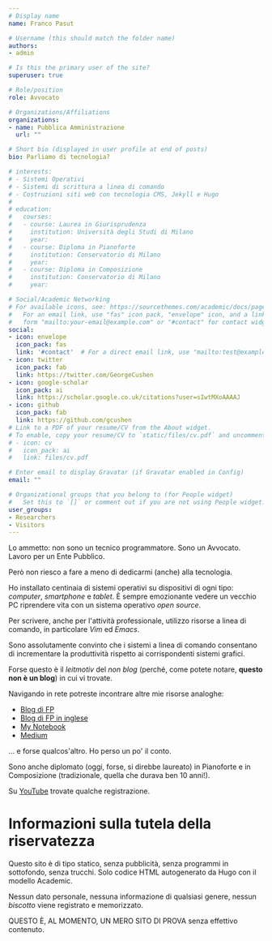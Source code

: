 ```yaml
---
# Display name
name: Franco Pasut

# Username (this should match the folder name)
authors:
- admin

# Is this the primary user of the site?
superuser: true

# Role/position
role: Avvocato

# Organizations/Affiliations
organizations:
- name: Pubblica Amministrazione
  url: ""

# Short bio (displayed in user profile at end of posts)
bio: Parliamo di tecnologia?

# interests:
# - Sistemi Operativi
# - Sistemi di scrittura a linea di comando
# - Costruzioni siti web con tecnologia CMS, Jekyll e Hugo
# 
# education:
#   courses:
#   - course: Laurea in Giurisprudenza
#     institution: Università degli Studi di Milano
#     year: 
#   - course: Diploma in Pianoforte
#     institution: Conservatorio di Milano
#     year: 
#   - course: Diploma in Composizione 
#     institution: Conservatorio di Milano
#     year: 

# Social/Academic Networking
# For available icons, see: https://sourcethemes.com/academic/docs/page-builder/#icons
#   For an email link, use "fas" icon pack, "envelope" icon, and a link in the
#   form "mailto:your-email@example.com" or "#contact" for contact widget.
social:
- icon: envelope
  icon_pack: fas
  link: '#contact'  # For a direct email link, use "mailto:test@example.org".
- icon: twitter
  icon_pack: fab
  link: https://twitter.com/GeorgeCushen
- icon: google-scholar
  icon_pack: ai
  link: https://scholar.google.co.uk/citations?user=sIwtMXoAAAAJ
- icon: github
  icon_pack: fab
  link: https://github.com/gcushen
# Link to a PDF of your resume/CV from the About widget.
# To enable, copy your resume/CV to `static/files/cv.pdf` and uncomment the lines below.
# - icon: cv
#   icon_pack: ai
#   link: files/cv.pdf

# Enter email to display Gravatar (if Gravatar enabled in Config)
email: ""

# Organizational groups that you belong to (for People widget)
#   Set this to `[]` or comment out if you are not using People widget.
user_groups:
- Researchers
- Visitors
---
```


Lo ammetto: non sono un tecnico programmatore. Sono un Avvocato. Lavoro per un Ente Pubblico.

Però non riesco a fare a meno di dedicarmi (anche) alla tecnologia. 

Ho  installato centinaia di sistemi operativi su dispositivi di ogni tipo: _computer_, _smartphone_ e _tablet_. È sempre emozionante vedere un vecchio PC riprendere vita con un sistema operativo _open source_. 

Per scrivere, anche per l'attività professionale, utilizzo risorse a linea di comando, in particolare _Vim_ ed _Emacs_. 

Sono assolutamente convinto che i sistemi a linea di comando consentano di incrementare la produttività rispetto ai corrispondenti sistemi grafici.

Forse questo è il _leitmotiv_ del _non blog_ (perché, come potete notare, **questo non è un blog**) in cui vi trovate.

Navigando in rete potreste incontrare altre mie risorse analoghe:
- [Blog di FP](https://francopasut.blogspot.com/)
- [Blog di FP in inglese](https://medium.com/@FrancoPasut)
- [My Notebook](https://medium.com/@FrancoPasut)
- [Medium](https://medium.com/@FrancoPasut)

... e forse qualcos'altro. Ho perso un po' il conto.

Sono anche diplomato (oggi, forse, si direbbe laureato) in Pianoforte e in Composizione (tradizionale, quella che durava ben 10 anni!).

Su [YouTube](https://www.youtube.com/channel/UCQatUUJTIhFNKr1dMYx1N7Q?view_as=subscriber) trovate qualche registrazione.

# Informazioni sulla tutela della riservatezza

Questo sito è di tipo statico, senza pubblicità, senza programmi in sottofondo, senza trucchi. Solo codice HTML autogenerato da Hugo con il modello Academic.

Nessun dato personale, nessuna informazione di qualsiasi genere, nessun _biscotto_ viene registrato e memorizzato.

QUESTO È, AL MOMENTO, UN MERO SITO DI PROVA senza effettivo contenuto.


